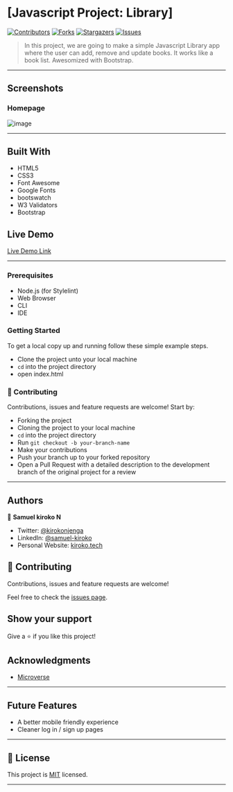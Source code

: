 # [Javascript Project: Library]

[![Contributors][contributors-shield]][contributors-url]
[![Forks][forks-shield]][forks-url]
[![Stargazers][stars-shield]][stars-url]
[![Issues][issues-shield]][issues-url]

> In this project, we are going to make a simple Javascript Library app where the user can add, remove and update books. It works like a book list. Awesomized with Bootstrap.

---

## Screenshots

### Homepage

![image](https://user-images.githubusercontent.com/43377799/86980166-d5372f80-c18b-11ea-8322-6162f55ad626.png)

---

## Built With

- HTML5
- CSS3
- Font Awesome
- Google Fonts
- bootswatch
- W3 Validators
- Bootstrap

## Live Demo

[Live Demo Link](https://quizzical-yonath-9ac08b.netlify.app/)

---

### Prerequisites

- Node.js (for Stylelint)
- Web Browser
- CLI
- IDE

### Getting Started

To get a local copy up and running follow these simple example steps.

- Clone the project unto your local machine
- `cd` into the project directory
- open index.html

### 🤝 Contributing

Contributions, issues and feature requests are welcome! Start by:

- Forking the project
- Cloning the project to your local machine
- `cd` into the project directory
- Run `git checkout -b your-branch-name`
- Make your contributions
- Push your branch up to your forked repository
- Open a Pull Request with a detailed description to the development branch of the original project for a review

---

## Authors

👤 **Samuel kiroko N**

- Twitter: [@kirokonjenga](https://twitter.com/kirokonjenga)
- LinkedIn: [@samuel-kiroko](https://www.linkedin.com/in/samuel-kiroko/)
- Personal Website: [kiroko.tech](https://www.kiroko.tech/)

## 🤝 Contributing

Contributions, issues and feature requests are welcome!

Feel free to check the [issues page](https://github.com/Samkiroko/library_app_js/issues).

## Show your support

Give a ⭐️ if you like this project!


## Acknowledgments

- [Microverse](https://microverse.org)

---

## Future Features

- A better mobile friendly experience
- Cleaner log in / sign up pages

---

## 📝 License

This project is [MIT](lic.url) licensed.

---

[contributors-shield]: https://img.shields.io/github/contributors/Samkiroko/library_app_js.svg?style=flat-square
[contributors-url]: https://github.com/Samkiroko/library_app_js/graphs/contributors
[forks-shield]: https://img.shields.io/github/forks/Samkiroko/library_app_js.svg?style=flat-square
[forks-url]: https://github.com/Samkiroko/library_app_js/network/members
[stars-shield]: https://img.shields.io/github/stars/Samkiroko/library_app_js.svg?style=flat-square
[stars-url]: https://github.com/Samkiroko/library_app_js/stargazers
[issues-shield]: https://img.shields.io/github/issues/Samkiroko/library_app_js.svg?style=flat-square
[issues-url]: https://github.com/Samkiroko/library_app_js/issues
